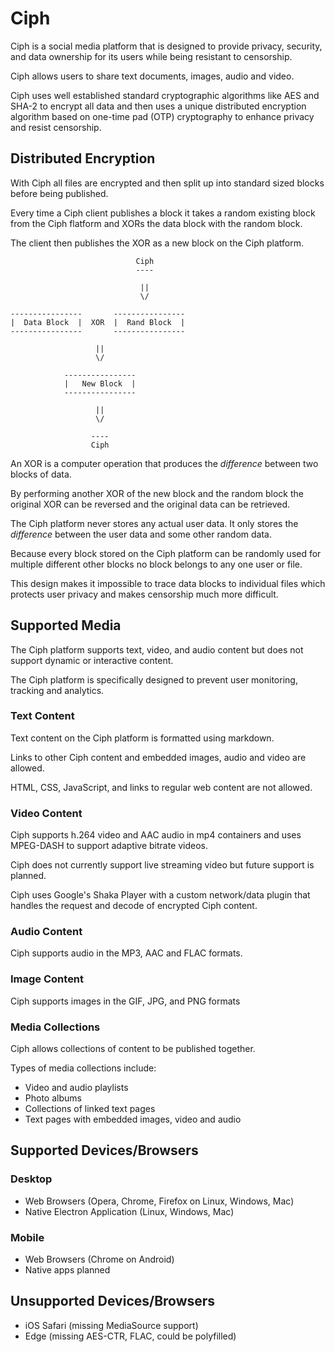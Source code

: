 # Ciph

Ciph is a social media platform that is designed to provide privacy, security,
and data ownership for its users while being resistant to censorship.

Ciph allows users to share text documents, images, audio and video.

Ciph uses well established standard cryptographic algorithms like AES and SHA-2
to encrypt all data and then uses a unique distributed encryption algorithm
based on one-time pad (OTP) cryptography to enhance privacy and resist
censorship.

## Distributed Encryption

With Ciph all files are encrypted and then split up into standard sized blocks
before being published.

Every time a Ciph client publishes a block it takes a random existing block
from the Ciph flatform and XORs the data block with the random block.

The client then publishes the XOR as a new block on the Ciph platform.

                                Ciph
                                ----

                                 ||
                                 \/

    ----------------       ----------------
    |  Data Block  |  XOR  |  Rand Block  |
    ----------------       ----------------

                       ||
                       \/

                ----------------
                |   New Block  |
                ----------------

                       ||
                       \/

                      ----
                      Ciph

An XOR is a computer operation that produces the *difference* between two
blocks of data.

By performing another XOR of the new block and the random block the original
XOR can be reversed and the original data can be retrieved.

The Ciph platform never stores any actual user data. It only stores the
*difference* between the user data and some other random data.

Because every block stored on the Ciph platform can be randomly used for
multiple different other blocks no block belongs to any one user or file.

This design makes it impossible to trace data blocks to individual files which
protects user privacy and makes censorship much more difficult.

## Supported Media

The Ciph platform supports text, video, and audio content but does not support
dynamic or interactive content.

The Ciph platform is specifically designed to prevent user monitoring, tracking
and analytics.

### Text Content

Text content on the Ciph platform is formatted using markdown.

Links to other Ciph content and embedded images, audio and video are allowed.

HTML, CSS, JavaScript, and links to regular web content are not allowed.

### Video Content

Ciph supports h.264 video and AAC audio in mp4 containers and uses MPEG-DASH
to support adaptive bitrate videos.

Ciph does not currently support live streaming video but future support is
planned.

Ciph uses Google's Shaka Player with a custom network/data plugin that handles
the request and decode of encrypted Ciph content.

### Audio Content

Ciph supports audio in the MP3, AAC and FLAC formats.

### Image Content

Ciph supports images in the GIF, JPG, and PNG formats

### Media Collections

Ciph allows collections of content to be published together.

Types of media collections include:

* Video and audio playlists
* Photo albums
* Collections of linked text pages
* Text pages with embedded images, video and audio

## Supported Devices/Browsers

### Desktop

* Web Browsers (Opera, Chrome, Firefox on Linux, Windows, Mac)
* Native Electron Application (Linux, Windows, Mac)

### Mobile

* Web Browsers (Chrome on Android)
* Native apps planned

## Unsupported Devices/Browsers

* iOS Safari (missing MediaSource support)
* Edge (missing AES-CTR, FLAC, could be polyfilled)
